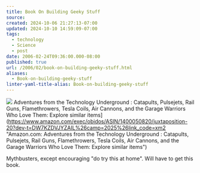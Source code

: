 ```yaml
---
title: Book On Building Geeky Stuff
source: 
created: 2024-10-06 21:27:13-07:00
updated: 2024-10-10 14:59:09-07:00
tags:
  - technology
  - Science
  - post
date: 2006-02-24T09:36:00.000-08:00
published: true
url: /2006/02/book-on-building-geeky-stuff.html
aliases:
  - Book-on-building-geeky-stuff
linter-yaml-title-alias: Book-on-building-geeky-stuff
---
```



![](/1400050820.01.MZZZZZZZ.jpg)
Adventures from the Technology Underground : Catapults, Pulsejets, Rail Guns, Flamethrowers, Tesla Coils, Air Cannons, and the Garage Warriors Who Love Them: Explore similar items](https://www.amazon.com/exec/obidos/ASIN/1400050820/juxtaposition-20?dev-t=DW7KZDVJYZAIL%26camp=2025%26link_code=xm2 "Amazon.com: Adventures from the Technology Underground : Catapults, Pulsejets, Rail Guns, Flamethrowers, Tesla Coils, Air Cannons, and the Garage Warriors Who Love Them: Explore similar items")  
  
Mythbusters, except encouraging "do try this at home". Will have to get this book.

